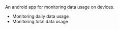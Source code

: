 An android app for monitoring data usage on devices.
- Monitoring daily data usage
- Monitoring total data usage
